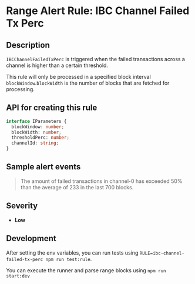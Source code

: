 # Range Alert Rule: IBC Channel Failed Tx Perc

## Description

`IBCChannelFailedTxPerc` is triggered when the failed transactions across a channel is higher than a certain threshold.

This rule will only be processed in a specified block interval `blockWindow`.`blockWidth` is the number of blocks that are fetched for processing.

## API for creating this rule

```typescript
interface IParameters {
  blockWindow: number;
  blockWidth: number;
  thresholdPerc: number;
  channelId: string;
}
```

## Sample alert events

> The amount of failed transactions in channel-0 has exceeded 50% than the average of 233 in the last 700 blocks.

## Severity

- **Low**

## Development

After setting the env variables, you can run tests using `RULE=ibc-channel-failed-tx-perc npm run test:rule`.

You can execute the runner and parse range blocks using `npm run start:dev`
